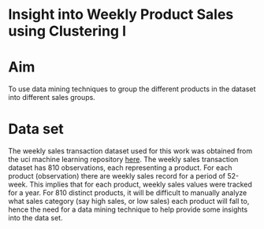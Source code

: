 # Insight into Weekly Product Sales using Clustering l
# Aim
To use data mining techniques to group the different products in the dataset into different sales groups.
# Data set
The weekly sales transaction dataset used for this work was obtained from the uci machine learning repository [here](https://archive.ics.uci.edu/ml/machine-learning-databases/00396/). 
The weekly sales transaction dataset has 810 observations, each representing a product. For each product (observation) there are weekly sales record for a period of 52-week.
This implies that for each product, weekly sales values were tracked for a year. For 810 distinct products, it will be difficult to manually analyze what sales category 
(say high sales, or low sales) each product will fall to, hence the need for a data mining technique to help provide some insights into the data set.
